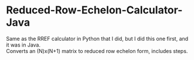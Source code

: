 # Reduced-Row-Echelon-Calculator-Java
Same as the RREF calculator in Python that I did, but I did this one first, and it was in Java.  
Converts an (N)x(N+1) matrix to reduced row echelon form, includes steps.
